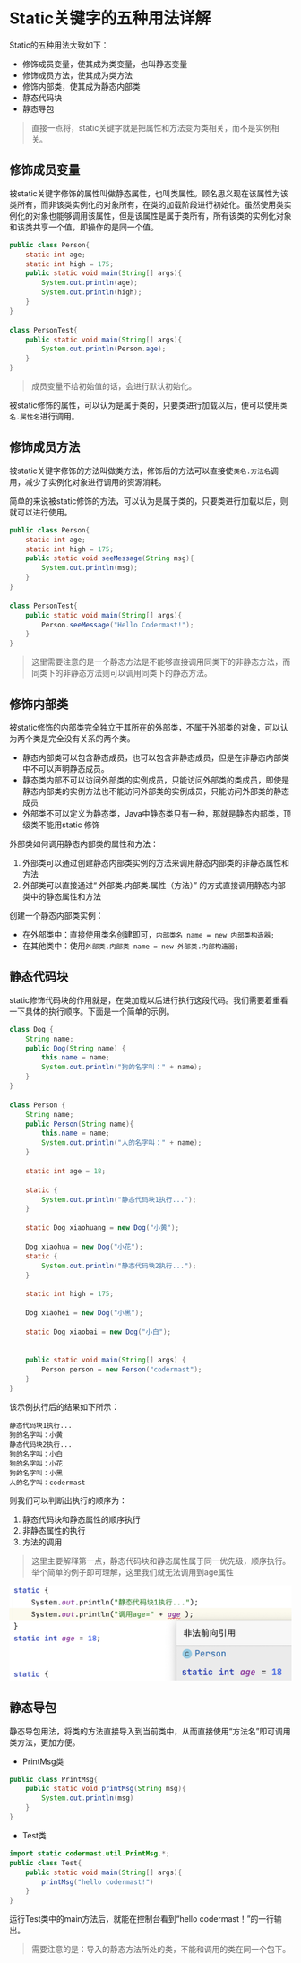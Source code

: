 # Static关键字的五种用法详解

Static的五种用法大致如下：

- 修饰成员变量，使其成为类变量，也叫静态变量
- 修饰成员方法，使其成为类方法
- 修饰内部类，使其成为静态内部类
- 静态代码块
- 静态导包

> 直接一点将，static关键字就是把属性和方法变为类相关，而不是实例相关。

## 修饰成员变量

被static关键字修饰的属性叫做静态属性，也叫类属性。顾名思义现在该属性为该类所有，而非该类实例化的对象所有，在类的加载阶段进行初始化。虽然使用类实例化的对象也能够调用该属性，但是该属性是属于类所有，所有该类的实例化对象和该类共享一个值，即操作的是同一个值。

```java
public class Person{
  	static int age;
  	static int high = 175;
    public static void main(String[] args){
        System.out.println(age);
        System.out.println(high);
    }
}

class PersonTest{
    public static void main(String[] args){
        System.out.println(Person.age);
    }
}
```

> 成员变量不给初始值的话，会进行默认初始化。

被static修饰的属性，可以认为是属于类的，只要类进行加载以后，便可以使用`类名.属性名`进行调用。

## 修饰成员方法

被static关键字修饰的方法叫做类方法，修饰后的方法可以直接使`类名.方法名`调用，减少了实例化对象进行调用的资源消耗。

简单的来说被static修饰的方法，可以认为是属于类的，只要类进行加载以后，则就可以进行使用。

```java
public class Person{
  	static int age;
  	static int high = 175;
  	public static void seeMessage(String msg){
      	System.out.println(msg);
    }
}

class PersonTest{
    public static void main(String[] args){
        Person.seeMessage("Hello Codermast!");
    }
}
```

> 这里需要注意的是一个静态方法是不能够直接调用同类下的非静态方法，而同类下的非静态方法则可以调用同类下的静态方法。

## 修饰内部类

被static修饰的内部类完全独立于其所在的外部类，不属于外部类的对象，可以认为两个类是完全没有关系的两个类。

- 静态内部类可以包含静态成员，也可以包含非静态成员，但是在非静态内部类中不可以声明静态成员。
- 静态类内部不可以访问外部类的实例成员，只能访问外部类的类成员，即使是静态内部类的实例方法也不能访问外部类的实例成员，只能访问外部类的静态成员
- 外部类不可以定义为静态类，Java中静态类只有一种，那就是静态内部类，顶级类不能用static 修饰

外部类如何调用静态内部类的属性和方法：

1. 外部类可以通过创建静态内部类实例的方法来调用静态内部类的非静态属性和方法
2. 外部类可以直接通过“ 外部类.内部类.属性（方法）” 的方式直接调用静态内部类中的静态属性和方法

创建一个静态内部类实例：

- 在外部类中：直接使用类名创建即可，`内部类名 name = new 内部类构造器;`
- 在其他类中：使用`外部类.内部类 name = new 外部类.内部构造器;`

## 静态代码块

static修饰代码块的作用就是，在类加载以后进行执行这段代码。我们需要着重看一下具体的执行顺序。下面是一个简单的示例。

```java
class Dog {
    String name;
    public Dog(String name) {
        this.name = name;
        System.out.println("狗的名字叫：" + name);
    }
}

class Person {
    String name;
    public Person(String name){
        this.name = name;
        System.out.println("人的名字叫：" + name);
    }

    static int age = 18;

    static {
        System.out.println("静态代码块1执行...");
    }

    static Dog xiaohuang = new Dog("小黄");

    Dog xiaohua = new Dog("小花");
    static {
        System.out.println("静态代码块2执行...");
    }

    static int high = 175;

    Dog xiaohei = new Dog("小黑");

    static Dog xiaobai = new Dog("小白");


    public static void main(String[] args) {
        Person person = new Person("codermast");
    }
}
```

该示例执行后的结果如下所示：

```shell
静态代码块1执行...
狗的名字叫：小黄
静态代码块2执行...
狗的名字叫：小白
狗的名字叫：小花
狗的名字叫：小黑
人的名字叫：codermast
```

则我们可以判断出执行的顺序为：

1. 静态代码块和静态属性的顺序执行
1. 非静态属性的执行
1. 方法的调用

> 这里主要解释第一点，静态代码块和静态属性属于同一优先级，顺序执行。举个简单的例子即可理解，这里我们就无法调用到age属性

![非法向前引用](../../assets/java-base-static/2023-04-05-15-55-20.png)

## 静态导包

静态导包用法，将类的方法直接导入到当前类中，从而直接使用“方法名”即可调用类方法，更加方便。

- PrintMsg类

```java
public class PrintMsg{
  	public static void printMsg(String msg){
      	System.out.println(msg)
    }
}
```

- Test类

```java
import static codermast.util.PrintMsg.*;
public class Test{
  	public static void main(String[] args){
      	printMsg("hello codermast!")
    }
}
```

运行Test类中的main方法后，就能在控制台看到“hello codermast！”的一行输出。

> 需要注意的是：导入的静态方法所处的类，不能和调用的类在同一个包下。
